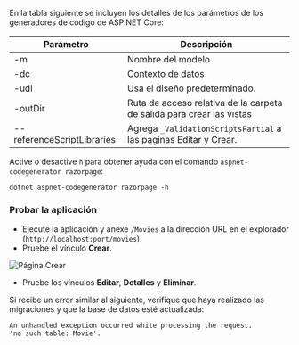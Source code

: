 En la tabla siguiente se incluyen los detalles de los parámetros de los generadores de código de ASP.NET Core:

| Parámetro               | Descripción|
| ----------------- | ------------ |
| -m  | Nombre del modelo |
| -dc  | Contexto de datos |
| -udl | Usa el diseño predeterminado. |
| -outDir | Ruta de acceso relativa de la carpeta de salida para crear las vistas |
| --referenceScriptLibraries | Agrega `_ValidationScriptsPartial` a las páginas Editar y Crear. |

Active o desactive `h` para obtener ayuda con el comando `aspnet-codegenerator razorpage`:

```console
dotnet aspnet-codegenerator razorpage -h
```
<a name="test"></a>
### <a name="test-the-app"></a>Probar la aplicación

* Ejecute la aplicación y anexe `/Movies` a la dirección URL en el explorador (`http://localhost:port/movies`).
* Pruebe el vínculo **Crear**.

 ![Página Crear](../../tutorials/razor-pages/model/_static/conan.png)

<a name="scaffold"></a>

* Pruebe los vínculos **Editar**, **Detalles** y **Eliminar**.

Si recibe un error similar al siguiente, verifique que haya realizado las migraciones y que la base de datos esté actualizada:

```
An unhandled exception occurred while processing the request.
'no such table: Movie'.
```
